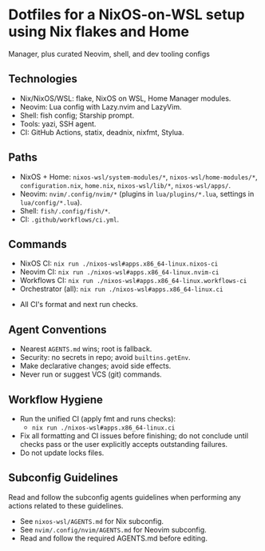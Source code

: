 # Dotfiles for a NixOS-on-WSL setup using Nix flakes and Home

Manager, plus curated Neovim, shell, and dev tooling configs

## Technologies

- Nix/NixOS/WSL: flake, NixOS on WSL, Home Manager modules.
- Neovim: Lua config with Lazy.nvim and LazyVim.
- Shell: fish config; Starship prompt.
- Tools: yazi, SSH agent.
- CI: GitHub Actions, statix, deadnix, nixfmt, Stylua.

## Paths

- NixOS + Home: `nixos-wsl/system-modules/*`,
  `nixos-wsl/home-modules/*`, `configuration.nix`, `home.nix`,
  `nixos-wsl/lib/*`, `nixos-wsl/apps/`.
- Neovim: `nvim/.config/nvim/*` (plugins in `lua/plugins/*.lua`,
  settings in `lua/config/*.lua`).
- Shell: `fish/.config/fish/*`.
- CI: `.github/workflows/ci.yml`.

## Commands

- NixOS CI: `nix run ./nixos-wsl#apps.x86_64-linux.nixos-ci`
- Neovim CI: `nix run ./nixos-wsl#apps.x86_64-linux.nvim-ci`
- Workflows CI: `nix run ./nixos-wsl#apps.x86_64-linux.workflows-ci`
- Orchestrator (all): `nix run ./nixos-wsl#apps.x86_64-linux.ci`
* All CI's format and next run checks.

## Agent Conventions

- Nearest `AGENTS.md` wins; root is fallback.
- Security: no secrets in repo; avoid `builtins.getEnv`.
- Make declarative changes; avoid side effects.
- Never run or suggest VCS (git) commands.

## Workflow Hygiene

- Run the unified CI (apply fmt and runs checks):
  - `nix run ./nixos-wsl#apps.x86_64-linux.ci`
- Fix all formatting and CI issues before finishing; do not conclude until
  checks pass or the user explicitly accepts outstanding failures.
- Do not update locks files.

## Subconfig Guidelines

Read and follow the subconfig agents guidelines when performing any actions
related to these guidelines.

- See `nixos-wsl/AGENTS.md` for Nix subconfig.
- See `nvim/.config/nvim/AGENTS.md` for Neovim subconfig.
- Read and follow the required AGENTS.md before editing.
